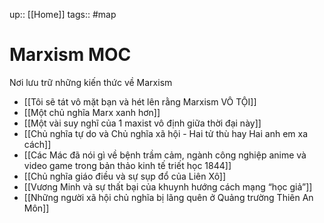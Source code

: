 up:: [[Home]]
tags:: #map 

# Marxism MOC
Nơi lưu trữ những kiến thức về Marxism

- [[Tôi sẽ tát vô mặt bạn và hét lên rằng Marxism VÔ TỘI]]
- [[Một chủ nghĩa Marx xanh hơn]]
- [[Một vài suy nghĩ của 1 maxist vô định giữa thời đại này]]
- [[Chủ nghĩa tự do và Chủ nghĩa xã hội - Hai tử thù hay Hai anh em xa cách]]
- [[Các Mác đã nói gì về bệnh trầm cảm, ngành công nghiệp anime và video game trong bản thảo kinh tế triết học 1844]]
- [[Chủ nghĩa giáo điều và sự sụp đổ của Liên Xô]]
- [[Vương Minh và sự thất bại của khuynh hướng cách mạng “học giả”]]
- [[Những người xã hội chủ nghĩa bị lãng quên ở Quảng trường Thiên An Môn]]

